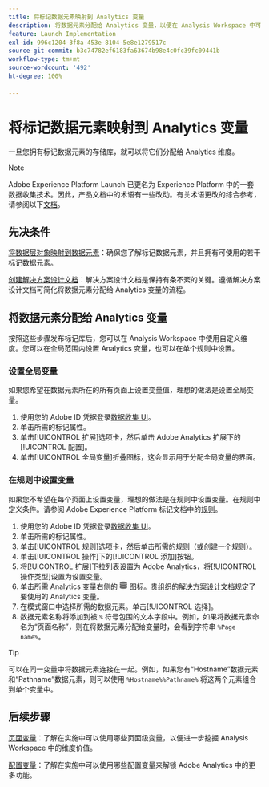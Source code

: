 ```yaml
---
title: 将标记数据元素映射到 Analytics 变量
description: 将数据元素分配给 Analytics 变量，以便在 Analysis Workspace 中可以将这些变量用作维度。
feature: Launch Implementation
exl-id: 996c1204-3f8a-453e-8104-5e8e1279517c
source-git-commit: b3c74782ef6183fa63674b98e4c0fc39fc09441b
workflow-type: tm+mt
source-wordcount: '492'
ht-degree: 100%

---
```


# 将标记数据元素映射到 Analytics 变量

一旦您拥有标记数据元素的存储库，就可以将它们分配给 Analytics 维度。

>[!NOTE]
>Adobe Experience Platform Launch 已更名为 Experience Platform 中的一套数据收集技术。因此，产品文档中的术语有一些改动。有关术语更改的综合参考，请参阅以下[文档](https://experienceleague.adobe.com/docs/experience-platform/tags/term-updates.html?lang=zh-Hans)。

## 先决条件

[将数据层对象映射到数据元素](layer-to-elements.md)：确保您了解标记数据元素，并且拥有可使用的若干标记数据元素。

[创建解决方案设计文档](../prepare/solution-design.md)：解决方案设计文档是保持有条不紊的关键。遵循解决方案设计文档可简化将数据元素分配给 Analytics 变量的流程。

## 将数据元素分配给 Analytics 变量

按照这些步骤发布标记库后，您可以在 Analysis Workspace 中使用自定义维度。您可以在全局范围内设置 Analytics 变量，也可以在单个规则中设置。

### 设置全局变量

如果您希望在数据元素所在的所有页面上设置变量值，理想的做法是设置全局变量。

1. 使用您的 Adobe ID 凭据登录[数据收集 UI](https://experience.adobe.com/data-collection)。
1. 单击所需的标记属性。
1. 单击[!UICONTROL 扩展]选项卡，然后单击 Adobe Analytics 扩展下的[!UICONTROL 配置]。
1. 单击[!UICONTROL 全局变量]折叠图标，这会显示用于分配全局变量的界面。

### 在规则中设置变量

如果您不希望在每个页面上设置变量，理想的做法是在规则中设置变量。在规则中定义条件。请参阅 Adobe Experience Platform 标记文档中的[规则](https://experienceleague.adobe.com/docs/experience-platform/tags/ui/rules.html?lang=zh-Hans)。

1. 使用您的 Adobe ID 凭据登录[数据收集 UI](https://experience.adobe.com/data-collection)。
1. 单击所需的标记属性。
1. 单击[!UICONTROL 规则]选项卡，然后单击所需的规则（或创建一个规则）。
1. 单击[!UICONTROL 操作]下的[!UICONTROL 添加]按钮。
1. 将[!UICONTROL 扩展]下拉列表设置为 Adobe Analytics，将[!UICONTROL 操作类型]设置为设置变量。
1. 单击所需 Analytics 变量右侧的 ![数据元素](assets/data-element.png) 图标。贵组织的[解决方案设计文档](../prepare/solution-design.md)规定了要使用的 Analytics 变量。
1. 在模式窗口中选择所需的数据元素。单击[!UICONTROL 选择]。
1. 数据元素名称将添加到被 `%` 符号包围的文本字段中。例如，如果将数据元素命名为“页面名称”，则在将数据元素分配给变量时，会看到字符串 `%Page name%`。

>[!TIP]
>
>可以在同一变量中将数据元素连接在一起。例如，如果您有“Hostname”数据元素和“Pathname”数据元素，则可以使用 `%Hostname%%Pathname%` 将这两个元素组合到单个变量中。

## 后续步骤

[页面变量](../vars/page-vars/page-variables.md)：了解在实施中可以使用哪些页面级变量，以便进一步挖掘 Analysis Workspace 中的维度价值。

[配置变量](../vars/config-vars/configuration-variables.md)：了解在实施中可以使用哪些配置变量来解锁 Adobe Analytics 中的更多功能。
